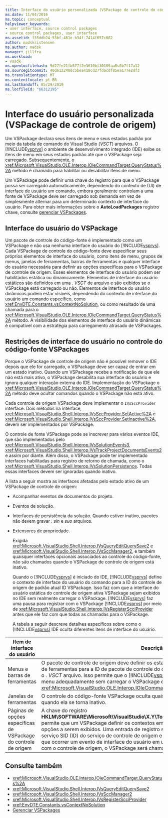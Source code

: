 ```yaml
---
title: Interface do usuário personalizada (VSPackage de controle do código-fonte) | Microsoft Docs
ms.date: 11/04/2016
ms.topic: conceptual
helpviewer_keywords:
- user interface, source control packages
- source control packages, user interface
ms.assetid: f35ddb24-53bf-461e-b34f-7414f657c082
author: madskristensen
ms.author: madsk
manager: jillfra
ms.workload:
- vssdk
ms.openlocfilehash: 9d27fe21fb577f2e3610bf30109aa8c0b7f17a12
ms.sourcegitcommit: 40d612240dc5bea418cd27fdacdf85ea177e2df3
ms.translationtype: MT
ms.contentlocale: pt-BR
ms.lasthandoff: 05/29/2019
ms.locfileid: "66312195"
---
```

# <a name="custom-user-interface-source-control-vspackage"></a>Interface do usuário personalizada (VSPackage de controle de origem)
Um VSPackage declara seus itens de menu e seus estados padrão por meio da tabela de comando do Visual Studio (*VSCT*) arquivos. O [!INCLUDE[vsprvs](../../code-quality/includes/vsprvs_md.md)] o ambiente de desenvolvimento integrado (IDE) exibe os itens de menu em seus estados padrão até que o VSPackage seja carregado. Subsequentemente, o <xref:Microsoft.VisualStudio.OLE.Interop.IOleCommandTarget.QueryStatus%2A> método é chamado para habilitar ou desabilitar itens de menu.

 Um VSPackage pode definir uma chave do registro para que o VSPackage possa ser carregado automaticamente, dependendo do contexto de (UI) de interface de usuário um comando, embora geralmente controlam a uma fonte de VSPackage deve ser carregado sob demanda em vez de simplesmente alternar para um determinado contexto de interface do usuário. Para obter mais informações sobre o **AutoLoadPackages** registro chave, consulte [gerenciar VSPackages](../../extensibility/managing-vspackages.md).

## <a name="vspackage-ui"></a>Interface do usuário do VSPackage
 Um pacote de controle do código-fonte é implementado como um VSPackage e não usa nenhuma interface do usuário do [!INCLUDE[vsprvs](../../code-quality/includes/vsprvs_md.md)]. Cada VSPackage de controle do código-fonte deve especificar seus próprios elementos de interface do usuário, como itens de menu, grupos de menus, janelas de ferramentas, barras de ferramentas e qualquer interface do usuário necessária para definir as opções específicas para o VSPackage de controle de origem. Esses elementos de interface do usuário podem ser habilitados estática ou dinamicamente. Elementos de interface do usuário estáticos são definidos em uma *. VSCT* de arquivo e são exibidos se o VSPackage está carregado ou não. Elementos de interface do usuário dinâmicos podem estar visíveis, dependendo do contexto de interface do usuário um comando específico, como <xref:EnvDTE.Constants.vsContextNoSolution>, ou como resultado de uma chamada para o <xref:Microsoft.VisualStudio.OLE.Interop.IOleCommandTarget.QueryStatus%2A> método. A visibilidade dos elementos de interface do usuário dinâmicas é compatível com a estratégia para carregamento atrasado de VSPackages.

## <a name="ui-constraints-on-source-control-vspackages"></a>Restrições de interface do usuário no controle do código-fonte VSPackages
 Porque o VSPackage de controle de origem não é possível remover o IDE depois que ele for carregado, o VSPackage deve ser capaz de entrar em um estado inativo. Quando um VSPackage recebe a notificação de que ele não está mais ativo, o VSPackage desabilita sua interface do usuário e ignora qualquer interação externa do IDE. Implementação do VSPackage o <xref:Microsoft.VisualStudio.OLE.Interop.IOleCommandTarget.QueryStatus%2A> método deve ocultar comandos quando o VSPackage não está ativo.

 Cada controle de origem VSPackage deve implementar o `IVsSccProvider` interface. Dois métodos na interface, <xref:Microsoft.VisualStudio.Shell.Interop.IVsSccProvider.SetActive%2A> e <xref:Microsoft.VisualStudio.Shell.Interop.IVsSccProvider.SetInactive%2A>, devem ser implementados por VSPackage.

 O controle de fonte VSPackage pode se inscrever para vários eventos IDE, que são implementados pelo <xref:Microsoft.VisualStudio.Shell.Interop.IVsSolutionEvents3>, <xref:Microsoft.VisualStudio.Shell.Interop.IVsTrackProjectDocumentsEvents2>e assim por diante. Além disso, o VSPackage pode ter implementado interfaces habilitadas para registro de retorno de chamada, como o <xref:Microsoft.VisualStudio.Shell.Interop.IVsSolutionPersistence>. Todas essas interfaces devem ser ignoradas quando inativo.

 A lista a seguir mostra as interfaces afetadas pelo estado ativo de um VSPackage de controle de origem:

- Acompanhar eventos de documentos do projeto.

- Eventos de solução.

- Interfaces de persistência da solução. Quando estiver inativo, pacotes não devem gravar *. sln* e *suo* arquivos.

- Extensores de propriedade.

  Exigida <xref:Microsoft.VisualStudio.Shell.Interop.IVsQueryEditQuerySave2> e <xref:Microsoft.VisualStudio.Shell.Interop.IVsSccManager2>, e também quaisquer interfaces opcionais associados ao controle do código-fonte, não são chamados quando o VSPackage de controle de origem está inativo.

  Quando o [!INCLUDE[vsprvs](../../code-quality/includes/vsprvs_md.md)] é iniciado do IDE, [!INCLUDE[vsprvs](../../code-quality/includes/vsprvs_md.md)] define o contexto de interface do usuário do comando para a ID do controle de origem de padrão atual ID VSPackage. Isso faz com que a interface do usuário estática do controle de origem ativa VSPackage sejam exibidos no IDE sem realmente carregar o VSPackage. [!INCLUDE[vsprvs](../../code-quality/includes/vsprvs_md.md)] faz uma pausa para registrar com o VSPackage [!INCLUDE[vsprvs](../../code-quality/includes/vsprvs_md.md)] por meio de <xref:Microsoft.VisualStudio.Shell.Interop.IVsRegisterScciProvider> antes que ele faz com que todas as chamadas para o VSPackage.

  A tabela a seguir descreve detalhes específicos sobre como o [!INCLUDE[vsprvs](../../code-quality/includes/vsprvs_md.md)] IDE oculta diferentes itens de interface do usuário.

| Item de interface do usuário | Descrição |
| - | - |
| Menus e barras de ferramentas | O pacote de controle de origem deve definir os estados iniciais de visibilidade de menu e barra de ferramentas para a ID de pacote de controle do código-fonte na [VisibilityConstraints](../../extensibility/visibilityconstraints-element.md) seção o *. VSCT* arquivo. Isso permite que o [!INCLUDE[vsprvs](../../code-quality/includes/vsprvs_md.md)] IDE para definir o estado dos itens de menu adequadamente sem carregar o VSPackage e chamar uma implementação do <xref:Microsoft.VisualStudio.OLE.Interop.IOleCommandTarget.QueryStatus%2A> método. |
| Janelas de ferramentas | O controle do código-fonte VSPackage oculta quaisquer janelas de ferramenta que possui quando ela se torna inativo. |
| Páginas de opções específicas de VSPackage do controle de origem | A chave do registro **HKLM\SOFTWARE\Microsoft\VisualStudio\X.Y\ToolsOptionsPages\VisibilityCmdUIContexts** permite que um VSPackage definir os contextos em que ele requer que suas páginas de opções a serem exibidos. Uma entrada de registro sob essa chave precisa ser criada usando o serviço SID (ID) do serviço de controle de origem e atribuindo um valor DWORD de 1. Sempre que ocorrer um evento de interface do usuário em um contexto de VSPackage é registrado com o controle de origem, o VSPackage será chamado se ele estiver ativo. |

## <a name="see-also"></a>Consulte também
- <xref:Microsoft.VisualStudio.OLE.Interop.IOleCommandTarget.QueryStatus%2A>
- <xref:Microsoft.VisualStudio.Shell.Interop.IVsQueryEditQuerySave2>
- <xref:Microsoft.VisualStudio.Shell.Interop.IVsSccManager2>
- <xref:Microsoft.VisualStudio.Shell.Interop.IVsRegisterScciProvider>
- <xref:EnvDTE.Constants.vsContextNoSolution>
- [Gerenciar VSPackages](../../extensibility/managing-vspackages.md)